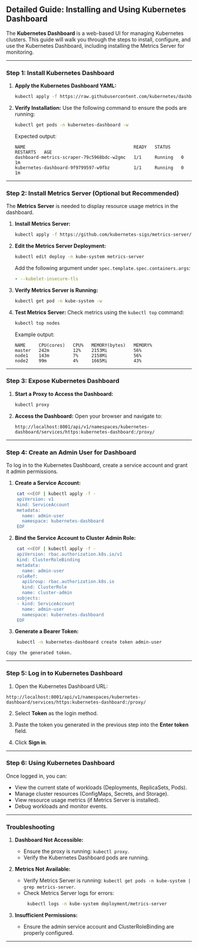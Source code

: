 ## Detailed Guide: Installing and Using Kubernetes Dashboard

The **Kubernetes Dashboard** is a web-based UI for managing Kubernetes clusters. This guide will walk you through the steps to install, configure, and use the Kubernetes Dashboard, including installing the Metrics Server for monitoring.

---

### **Step 1: Install Kubernetes Dashboard**

1. **Apply the Kubernetes Dashboard YAML:**
    
    ```bash
    kubectl apply -f https://raw.githubusercontent.com/kubernetes/dashboard/v2.2.0/aio/deploy/recommended.yaml
    ```
    
2. **Verify Installation:** Use the following command to ensure the pods are running:
    
    ```bash
    kubectl get pods -n kubernetes-dashboard -w
    ```
    
    Expected output:
    
    ```plaintext
    NAME                                         READY   STATUS    RESTARTS   AGE
    dashboard-metrics-scraper-79c5968bdc-w2gmc   1/1     Running   0          1m
    kubernetes-dashboard-9f9799597-w9fbz         1/1     Running   0          1m
    ```
    

---

### **Step 2: Install Metrics Server (Optional but Recommended)**

The **Metrics Server** is needed to display resource usage metrics in the dashboard.

1. **Install Metrics Server:**
    
    ```bash
    kubectl apply -f https://github.com/kubernetes-sigs/metrics-server/releases/latest/download/components.yaml
    ```
    
2. **Edit the Metrics Server Deployment:**
    
    ```bash
    kubectl edit deploy -n kube-system metrics-server
    ```
    
    Add the following argument under `spec.template.spec.containers.args`:
    
    ```yaml
    - --kubelet-insecure-tls
    ```
    
3. **Verify Metrics Server is Running:**
    
    ```bash
    kubectl get pod -n kube-system -w
    ```
    
4. **Test Metrics Server:** Check metrics using the `kubectl top` command:
    
    ```bash
    kubectl top nodes
    ```
    
    Example output:
    
    ```plaintext
    NAME     CPU(cores)   CPU%   MEMORY(bytes)   MEMORY%
    master   242m         12%    2153Mi          56%
    node1    143m         7%     2158Mi          56%
    node2    99m          4%     1665Mi          43%
    ```
    

---

### **Step 3: Expose Kubernetes Dashboard**

1. **Start a Proxy to Access the Dashboard:**
    
    ```bash
    kubectl proxy
    ```
    
2. **Access the Dashboard:** Open your browser and navigate to:
    
    ```
    http://localhost:8001/api/v1/namespaces/kubernetes-dashboard/services/https:kubernetes-dashboard:/proxy/
    ```
    

---

### **Step 4: Create an Admin User for Dashboard**

To log in to the Kubernetes Dashboard, create a service account and grant it admin permissions.

1. **Create a Service Account:**
    
```bash
    cat <<EOF | kubectl apply -f -
    apiVersion: v1
    kind: ServiceAccount
    metadata:
      name: admin-user
      namespace: kubernetes-dashboard
    EOF
```
    
2. **Bind the Service Account to Cluster Admin Role:**
    
```bash
    cat <<EOF | kubectl apply -f -
    apiVersion: rbac.authorization.k8s.io/v1
    kind: ClusterRoleBinding
    metadata:
      name: admin-user
    roleRef:
      apiGroup: rbac.authorization.k8s.io
      kind: ClusterRole
      name: cluster-admin
    subjects:
    - kind: ServiceAccount
      name: admin-user
      namespace: kubernetes-dashboard
    EOF
```
    
3. **Generate a Bearer Token:**
    
```bash
    kubectl -n kubernetes-dashboard create token admin-user
```
    
    Copy the generated token.
    

---

### **Step 5: Log in to Kubernetes Dashboard**

1. Open the Kubernetes Dashboard URL:
    
```
http://localhost:8001/api/v1/namespaces/kubernetes-dashboard/services/https:kubernetes-dashboard:/proxy/
```
    
2. Select **Token** as the login method.
    
3. Paste the token you generated in the previous step into the **Enter token** field.
    
4. Click **Sign in**.
    

---

### **Step 6: Using Kubernetes Dashboard**

Once logged in, you can:

- View the current state of workloads (Deployments, ReplicaSets, Pods).
- Manage cluster resources (ConfigMaps, Secrets, and Storage).
- View resource usage metrics (if Metrics Server is installed).
- Debug workloads and monitor events.

---

### **Troubleshooting**

1. **Dashboard Not Accessible:**
    
    - Ensure the proxy is running: `kubectl proxy`.
    - Verify the Kubernetes Dashboard pods are running.
2. **Metrics Not Available:**
    
    - Verify Metrics Server is running: `kubectl get pods -n kube-system | grep metrics-server`.
    - Check Metrics Server logs for errors:
        
```bash
        kubectl logs -n kube-system deployment/metrics-server
```
        
3. **Insufficient Permissions:**
    
    - Ensure the admin service account and ClusterRoleBinding are properly configured.

---

